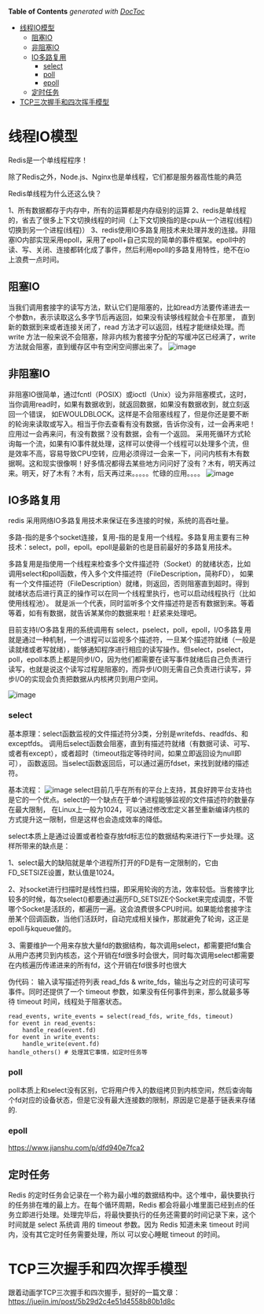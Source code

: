 <!-- START doctoc generated TOC please keep comment here to allow auto update -->
<!-- DON'T EDIT THIS SECTION, INSTEAD RE-RUN doctoc TO UPDATE -->
**Table of Contents**  *generated with [DocToc](https://github.com/thlorenz/doctoc)*

- [线程IO模型](#%E7%BA%BF%E7%A8%8Bio%E6%A8%A1%E5%9E%8B)
  - [阻塞IO](#%E9%98%BB%E5%A1%9Eio)
  - [非阻塞IO](#%E9%9D%9E%E9%98%BB%E5%A1%9Eio)
  - [IO多路复用](#io%E5%A4%9A%E8%B7%AF%E5%A4%8D%E7%94%A8)
    - [select](#select)
    - [poll](#poll)
    - [epoll](#epoll)
  - [定时任务](#%E5%AE%9A%E6%97%B6%E4%BB%BB%E5%8A%A1)
- [TCP三次握手和四次挥手模型](#%E7%BA%BF%E7%A8%8Bio%E6%A8%A1%E5%9E%8B)

<!-- END doctoc generated TOC please keep comment here to allow auto update -->

# 线程IO模型
Redis是一个单线程程序！

除了Redis之外，Node.js、Nginx也是单线程，它们都是服务器高性能的典范

Redis单线程为什么还这么快？

1、所有数据都存于内存中，所有的运算都是内存级别的运算  2、redis是单线程的，省去了很多上下文切换线程的时间（上下文切换指的是cpu从一个进程(线程)切换到另一个进程(线程)）
3、redis使用IO多路复用技术来处理并发的连接。非阻塞IO内部实现采用epoll，采用了epoll+自己实现的简单的事件框架。epoll中的读、写、关闭、连接都转化成了事件，然后利用epoll的多路复用特性，绝不在io上浪费一点时间。

## 阻塞IO
当我们调用套接字的读写方法，默认它们是阻塞的，比如read方法要传递进去一个参数n，表示读取这么多字节后再返回，如果没有读够线程就会卡在那里，
直到新的数据到来或者连接关闭了，read 方法才可以返回，线程才能继续处理。而 write 方法一般来说不会阻塞，除非内核为套接字分配的写缓冲区已经满了，write方法就会阻塞，直到缓存区中有空闲空间挪出来了。
![image](https://user-images.githubusercontent.com/34932312/68669740-39b2d800-0586-11ea-9be8-7e024123a7a1.png)

## 非阻塞IO
非阻塞IO很简单，通过fcntl（POSIX）或ioctl（Unix）设为非阻塞模式，这时，当你调用read时，如果有数据收到，就返回数据，如果没有数据收到，就立刻返回一个错误，
如EWOULDBLOCK。这样是不会阻塞线程了，但是你还是要不断的轮询来读取或写入。相当于你去查看有没有数据，告诉你没有，过一会再来吧！应用过一会再来问，有没有数据？没有数据，会有一个返回。
采用死循环方式轮询每一个流，如果有IO事件就处理，这样可以使得一个线程可以处理多个流，但是效率不高，容易导致CPU空转，应用必须得过一会来一下，问问内核有木有数据啊。这和现实很像啊！好多情况都得去某些地方问问好了没有？木有，明天再过来。明天，好了木有？木有，后天再过来。。。。。忙碌的应用。。。。
![image](https://user-images.githubusercontent.com/34932312/68670051-ea20dc00-0586-11ea-93ab-90b39ecec8b6.png)

## IO多路复用
redis 采用网络IO多路复用技术来保证在多连接的时候，系统的高吞吐量。

多路-指的是多个socket连接，复用-指的是复用一个线程。多路复用主要有三种技术：select，poll，epoll。epoll是最新的也是目前最好的多路复用技术。

多路复用是指使用一个线程来检查多个文件描述符（Socket）的就绪状态，比如调用select和poll函数，传入多个文件描述符（FileDescription，简称FD），
如果有一个文件描述符（FileDescription）就绪，则返回，否则阻塞直到超时。得到就绪状态后进行真正的操作可以在同一个线程里执行，也可以启动线程执行（比如使用线程池）。
就是派一个代表，同时监听多个文件描述符是否有数据到来。等着等着，如有有数据，就告诉某某你的数据来啦！赶紧来处理吧。

目前支持I/O多路复用的系统调用有 select，pselect，poll，epoll，I/O多路复用就是通过一种机制，一个进程可以监视多个描述符，一旦某个描述符就绪（一般是读就绪或者写就绪），能够通知程序进行相应的读写操作。但select，pselect，poll，epoll本质上都是同步I/O，因为他们都需要在读写事件就绪后自己负责进行读写，也就是说这个读写过程是阻塞的，而异步I/O则无需自己负责进行读写，异步I/O的实现会负责把数据从内核拷贝到用户空间。

![image](https://user-images.githubusercontent.com/34932312/68671728-f444d980-058a-11ea-84b2-fd65f809ae0b.png)

### select
基本原理：select函数监视的文件描述符分3类，分别是writefds、readfds、和exceptfds。
调用后select函数会阻塞，直到有描述符就绪（有数据可读、可写、或者有except），或者超时（timeout指定等待时间，如果立即返回设为null即可），
函数返回。当select函数返回后，可以通过遍历fdset，来找到就绪的描述符。
     
基本流程：
![image](https://user-images.githubusercontent.com/34932312/68765062-e197d680-0656-11ea-968e-b62b5aca086d.png)
select目前几乎在所有的平台上支持，其良好跨平台支持也是它的一个优点。select的一个缺点在于单个进程能够监视的文件描述符的数量存在最大限制，
在Linux上一般为1024，可以通过修改宏定义甚至重新编译内核的方式提升这一限制，但是这样也会造成效率的降低。

select本质上是通过设置或者检查存放fd标志位的数据结构来进行下一步处理。这样所带来的缺点是：

1、select最大的缺陷就是单个进程所打开的FD是有一定限制的，它由FD_SETSIZE设置，默认值是1024。

2、对socket进行扫描时是线性扫描，即采用轮询的方法，效率较低。当套接字比较多的时候，每次select()都要通过遍历FD_SETSIZE个Socket来完成调度，不管哪个Socket是活跃的，都遍历一遍。这会浪费很多CPU时间。如果能给套接字注册某个回调函数，当他们活跃时，自动完成相关操作，那就避免了轮询，这正是epoll与kqueue做的。
                                  
3、需要维护一个用来存放大量fd的数据结构，每次调用select，都需要把fd集合从用户态拷贝到内核态，这个开销在fd很多时会很大，同时每次调用select都需要在内核遍历传递进来的所有fd，这个开销在fd很多时也很大

伪代码：
输入读写描述符列表 read_fds & write_fds，输出与之对应的可读可写事件。同时还提供了一个 timeout 参数，如果没有任何事件到来，那么就最多等待 timeout 时间，线程处于阻塞状态。
```
read_events, write_events = select(read_fds, write_fds, timeout)
for event in read_events:
    handle_read(event.fd)
for event in write_events:
    handle_write(event.fd)
handle_others() # 处理其它事情，如定时任务等
```
### poll

poll本质上和select没有区别，它将用户传入的数组拷贝到内核空间，然后查询每个fd对应的设备状态，但是它没有最大连接数的限制，原因是它是基于链表来存储的.

### epoll
https://www.jianshu.com/p/dfd940e7fca2

## 定时任务
Redis 的定时任务会记录在一个称为最小堆的数据结构中。这个堆中，最快要执行的任务排在堆的最上方。在每个循环周期，Redis 都会将最小堆里面已经到点的任务立即进行处理。处理完毕后，将最快要执行的任务还需要的时间记录下来，这个时间就是 select 系统调 用的 timeout 参数。因为 Redis 知道未来 timeout 时间内，没有其它定时任务需要处理，所以 可以安心睡眠 timeout 的时间。

# TCP三次握手和四次挥手模型
跟着动画学TCP三次握手和四次握手，挺好的一篇文章：
https://juejin.im/post/5b29d2c4e51d4558b80b1d8c